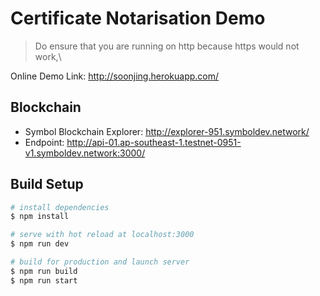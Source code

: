 # Certificate Notarisation Demo
> Do ensure that you are running on http because https would not work,\

Online Demo Link: http://soonjing.herokuapp.com/

## Blockchain
  - Symbol Blockchain Explorer: http://explorer-951.symboldev.network/
  - Endpoint: http://api-01.ap-southeast-1.testnet-0951-v1.symboldev.network:3000/
    

## Build Setup

```bash
# install dependencies
$ npm install

# serve with hot reload at localhost:3000
$ npm run dev

# build for production and launch server
$ npm run build
$ npm run start
```
